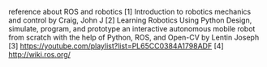 reference about ROS and robotics
[1] Introduction to robotics  mechanics and control by Craig, John J
[2] Learning Robotics Using Python Design, simulate, program, and prototype an interactive autonomous mobile robot from scratch with the help of Python, ROS, and Open-CV by Lentin Joseph
[3] https://youtube.com/playlist?list=PL65CC0384A1798ADF
[4] http://wiki.ros.org/
